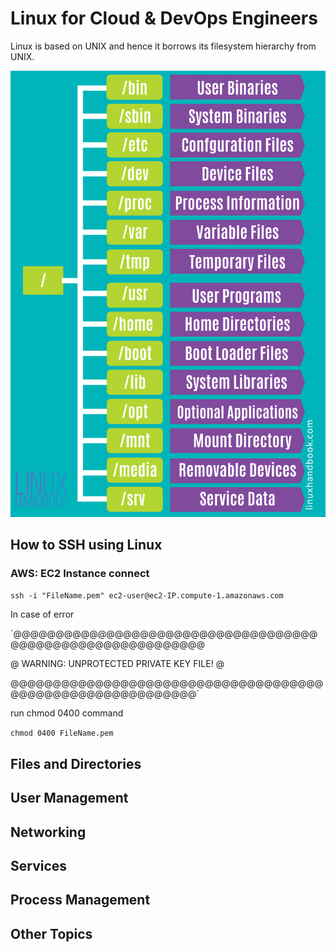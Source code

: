 # Linux for Cloud & DevOps Engineers

Linux is based on UNIX and hence it borrows its filesystem hierarchy from UNIX.

![Linux directory structure2](./assets/linux-system-directoies-poster.png)

## How to SSH using Linux

### AWS: EC2 Instance connect
`ssh -i "FileName.pem" ec2-user@ec2-IP.compute-1.amazonaws.com`

In case of error

`@@@@@@@@@@@@@@@@@@@@@@@@@@@@@@@@@@@@@@@@@@@@@@@@@@@@@@@@@@@

@         WARNING: UNPROTECTED PRIVATE KEY FILE!          @

@@@@@@@@@@@@@@@@@@@@@@@@@@@@@@@@@@@@@@@@@@@@@@@@@@@@@@@@@@@`

run chmod 0400 command

`chmod 0400 FileName.pem`


## Files and Directories


## User Management


## Networking


## Services


## Process Management


## Other Topics











